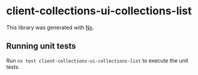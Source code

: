 # client-collections-ui-collections-list

This library was generated with [Nx](https://nx.dev).

## Running unit tests

Run `nx test client-collections-ui-collections-list` to execute the unit tests.
